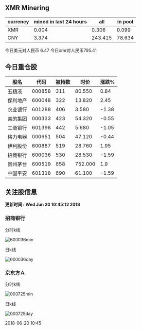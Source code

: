 ## XMR Minering

|currency|mined in last 24 hours|all|in pool|
|---|---|---|---|
|XMR|0.004|0.306|0.099|
|CNY|3.374|243.415|78.634|

今日美元对人民币 6.47	今日xmr对人民币795.41


## 今日重仓股 

|股名|代码|被持数|时价|涨跌%|
|---|---|---|---|---|
|五粮液|000858|311|80.550|0.84|
|保利地产|600048|322|13.820|2.45|
|农业银行|601288|406|3.580|-1.38|
|美的集团|000333|423|54.320|-0.55|
|工商银行|601398|442|5.680|-1.05|
|格力电器|000651|504|47.120|-0.44|
|伊利股份|600887|519|28.760|1.95|
|招商银行|600036|530|28.530|-1.59|
|贵州茅台|600519|658|752.000|1.9|
|中国平安|601318|690|61.100|-1.59|

## 关注股信息
**更新时间 : Wed Jun 20 10:45:12 2018**
### 招商银行 
分时k线

![600036min](http://image.sinajs.cn/newchart/min/n/sh600036.gif)

日k线

![600036day](http://image.sinajs.cn/newchart/daily/n/sh600036.gif)

### 京东方Ａ 
分时k线

![000725min](http://image.sinajs.cn/newchart/min/n/sz000725.gif)

日k线

![000725day](http://image.sinajs.cn/newchart/daily/n/sz000725.gif)

2018-06-20 10:45